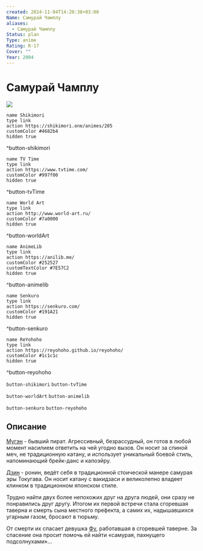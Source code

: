 ```yaml
---
created: 2024-11-04T14:20:38+03:00
Name: Самурай Чамплу
aliases:
  - Самурай Чамплу
Status: plan
Type: anime
Rating: R-17
Cover: ""
Year: 2004
---
```


# Самурай Чамплу

![](https://nyaa.shikimori.one/uploads/poster/animes/205/1ff4ef3a6e1d570da53fc23673171111.jpeg)

```button
name Shikimori
type link
action https://shikimori.one/animes/205
customColor #4682b4
hidden true
```
^button-shikimori

```button
name TV Time
type link
action https://www.tvtime.com/
customColor #997f00
hidden true
```
^button-tvTime

```button
name World Art
type link
action http://www.world-art.ru/
customColor #7a0000
hidden true
```
^button-worldArt

```button
name AnimeLib
type link
action https://anilib.me/
customColor #252527
customTextColor #7E57C2
hidden true
```
^button-animelib

```button
name Senkuro
type link
action https://senkuro.com/
customColor #191A21
hidden true
```
^button-senkuro

```button
name ReYohoho
type link
action https://reyohoho.github.io/reyohoho/
customColor #1c1c1c
hidden true
```
^button-reyohoho

`button-shikimori` `button-tvTime`

`button-worldArt` `button-animelib`

`button-senkuro` `button-reyohoho`

## Описание

[Мугэн](https://shikimori.one/characters/390-mugen) - бывший пират. Агрессивный, безрассудный, он готов в любой момент насилием ответить на чей угодно вызов. Он носит за спиной меч, не традиционную катану, и использует уникальный боевой стиль, напоминающий брейк-данс и капоэйру.

[Дзин](https://shikimori.one/characters/391-jin) - ронин, ведёт себя в традиционной стоической манере самурая эры Токугава. Он носит катану с вакидзаси и великолепно владеет клинком в традиционном японском стиле.

Трудно найти двух более непохожих друг на друга людей, они сразу не понравились друг другу. Итогом их первой встречи стала сгоревшая таверна и смерть сына местного префекта, а самих их, надышавшихся угарным газом, бросают в тюрьму.

От смерти их спасает девушка [Фу](https://shikimori.one/characters/392-fuu-kasumi), работавшая в сгоревшей таверне. За спасение она просит помочь ей найти «самурая, пахнущего подсолнухами»...
